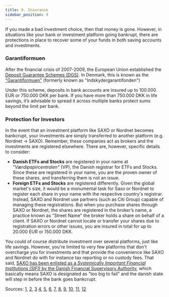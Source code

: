```yaml
---
title: 9. Insurance
sidebar_position: 9
---
```


If you made a bad investment choice, then that money is gone. However, in situations like your bank or investment platform going bankrupt, there are protections in place to recover some of your funds in both saving accounts and investments.

### Garantiformuen
After the financial crisis of 2007-2009, the European Union established the [Deposit Guarantee Schemes (DGS)](https://finance.ec.europa.eu/banking/banking-regulation/deposit-guarantee-schemes_en). In Denmark, this is known as the ["Garantiformuen"](https://www.fs.dk/garantiformuen/om-garantiformuen) (formerly known as  "Indskydergarantifonden")

Under this scheme, deposits in bank accounts are insured up to 100.000 EUR or 750.000 DKK per bank. If you have more than 750.000 DKK in life savings, it’s advisable to spread it across multiple banks protect sums beyond the limit per bank.

### Protection for Investors
In the event that an investment platform like SAXO or Nordnet becomes bankcrupt, your investments are simply transferred to another platform (e.g. Nordnet -> SAXO). Remember, these companies act as brokers and the investments are registered elsewhere. There are, however, specific details to consider:
- **Danish ETFs and Stocks** are registered in your name at _"Værdipapircentralen"_ (VP), the Danish registrar for ETFs and Stocks. Since these are registered in your name, you are the proven owner of these shares, and transferring them is not an issue.
- **Foreign ETFs and Stocks** are registered differently. Given the global market's size, it would be a monumental task for Saxo or Nordnet to register each share in your name with the respective country's registrar. Instead, SAXO and Nordnet use partners (such as Citi Group) capable of managing these registrations. But when you purchase shares through SAXO or Nordnet, the shares are registered in the broker’s name, a practice known as "Street Name" the broker holds a share on behalf of a client. If SAXO or Nordnet cannot locate or transfer your shares due to registration errors or other issues, you are insured in total for up to 20.000 EUR or 150.000 DKK.

You could of course distribute investment over several platforms, just like life savings. However, you're limited to very few platforms that don't overcharge you for investments and that provide the convenience like SAXO and Nordnet do with for instance tax reporting or no custody fees.
That said, [SAXO has been enlisted as a _Systemically Important Financial Institutions (SIFI)_ by the Danish Financial Supervisory Authority](https://www.em.dk/aktuelt/nyheder/2023/jun/saxo-bank-udpeges-som-sifi), which basically means SAXO is designated as "too big to fail" and the danish state will step in before the bank goes bankcrupt.

Sources: [1](https://www.nordnet.dk/dk/info/indskudsgaranti-og-investorbeskyttelse), [2](https://cdn.prod.nntech.io/pdf/da-DK/information_insattningsgaranti.pdf), [3](https://www.fs.dk/garantiformuen/hvordan-er-jeg-sikret-hvis-mit-institut-gaar-konkurs) [4](https://www.reddit.com/r/aktietips/comments/1bjcxp5/comment/kvuzm1c/), [5](https://www.reddit.com/r/dkfinance/comments/15m8h33/comment/jvf3wwi/), [6](https://www.reddit.com/r/dkfinance/comments/10cgsib/comment/j4fnntt/), [7](https://www.reddit.com/r/dkfinance/comments/w0kmh9/comment/igeuxng/), [8](https://www.reddit.com/r/aktietips/comments/1bjcxp5/comment/kvuzm1c/), [9](https://www.reddit.com/r/GMEdk/comments/q0sjoj/comment/hfed0ti/), [10](https://www.reddit.com/r/GMEdk/comments/q0sjoj/comment/hfajrba/), [11](https://www.reddit.com/r/GMEdk/comments/q0sjoj/comment/hfbopmb/), [12](https://www.reddit.com/r/eupersonalfinance/comments/1cvs9jv/comment/l4r909w/)